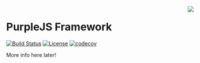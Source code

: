 <img align="right" src="https://raw.githubusercontent.com/purplejs/purplejs/master/misc/logo.png">

PurpleJS Framework
==================

[![Build Status](https://travis-ci.org/purplejs/purplejs.svg?branch=master)](https://travis-ci.org/purplejs/purplejs)
[![License](https://img.shields.io/github/license/purplejs/purplejs.svg)](http://www.apache.org/licenses/LICENSE-2.0.html)
[![codecov](https://codecov.io/gh/purplejs/purplejs/branch/master/graph/badge.svg)](https://codecov.io/gh/purplejs/purplejs)

More info here later!
